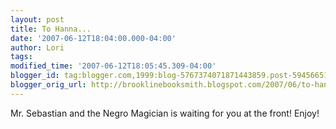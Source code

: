 ```yaml
---
layout: post
title: To Hanna...
date: '2007-06-12T18:04:00.000-04:00'
author: Lori
tags: 
modified_time: '2007-06-12T18:05:45.309-04:00'
blogger_id: tag:blogger.com,1999:blog-5767374071871443859.post-5945665103035143514
blogger_orig_url: http://brooklinebooksmith.blogspot.com/2007/06/to-hanna.html
---
```


Mr. Sebastian and the Negro Magician is waiting for you at the front! Enjoy!
